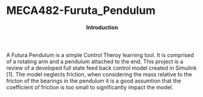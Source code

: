 # MECA482-Furuta_Pendulum

<Header> <b> Introduction </b> </Header>
<body>
  A Futura Pendulum is a simple Control Theroy learning tool. It is comprised of a rotating arm and a pendulum attached to the end. This project is a 
  review of a developed full state feed back control model created in Simulink [1]. The model neglects friction, when considering the mass relative to the fricton of the
  bearings in the pendulum it is a good assumtion that the coefficient of friction is too small to significantly impact the model. 
</body>
